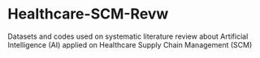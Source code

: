 # Healthcare-SCM-Revw
Datasets and codes used on systematic literature review about Artificial Intelligence (AI) applied on Healthcare Supply Chain Management (SCM)
